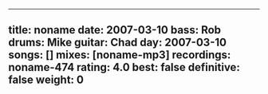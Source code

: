 
---
title: noname
date: 2007-03-10
bass:	Rob
drums:	Mike
guitar:	Chad
day: 2007-03-10
songs: []
mixes: [noname-mp3]
recordings: noname-474
rating: 4.0
best: false
definitive: false
weight: 0
---
